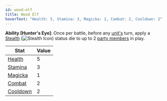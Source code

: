 ```yaml
---
id: wood-elf
title: Wood Elf
hoverText: "Health: 5, Stamina: 3, Magicka: 1, Combat: 2, Cooldown: 2"
---
```


**Ability [Hunter's Eye]**: Once per battle, before any [unit's](/docs/glossary/unit) turn, apply a [Stealth](/docs/battles/status-effects/stealth) (<img src="/icons/stealth.svg" alt="Stealth Icon" class="icon-svg" />) status die to up to 2 [party members](/docs/glossary/party) in play.

| Stat                                                  | Value |
| ----------------------------------------------------- | ----- |
| [Health](/docs/adventurer/stats/health)               | 5     |
| [Stamina](/docs/adventurer/stats/stamina)             | 3     |
| [Magicka](/docs/adventurer/stats/magicka)             | 1     |
| [Combat](/docs/adventurer/skill-lines/warrior/combat) | 2     |
| [Cooldown](/docs/adventurer/stats/cooldown)           | 2     |
